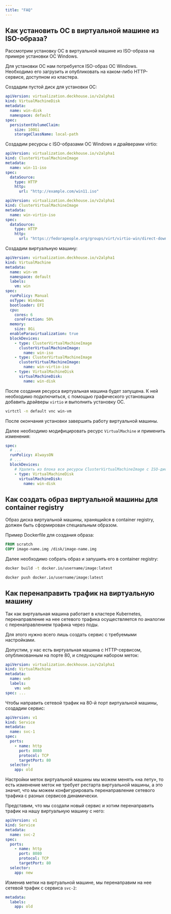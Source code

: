 ```yaml
---
title: "FAQ"
---
```


## Как установить ОС в виртуальной машине из ISO-образа?

Рассмотрим установку ОС в виртуальной машине из ISO-образа на примере установки ОС Windows.

Для установки ОС нам потребуется ISO-образ ОС Windows. Необходимо его загрузить и опубликовать на каком-либо HTTP-сервисе, доступном из кластера.

Создадим пустой диск для установки ОС:

```yaml
apiVersion: virtualization.deckhouse.io/v2alpha1
kind: VirtualMachineDisk
metadata:
  name: win-disk
  namespace: default
spec:
  persistentVolumeClaim:
    size: 100Gi
    storageClassName: local-path
```

Создадим ресурсы с ISO-образами ОС Windows и драйверами virtio:

```yaml
apiVersion: virtualization.deckhouse.io/v2alpha1
kind: ClusterVirtualMachineImage
metadata:
  name: win-11-iso
spec:
  dataSource:
    type: HTTP
    http:
      url: "http://example.com/win11.iso"
```

```yaml
apiVersion: virtualization.deckhouse.io/v2alpha1
kind: ClusterVirtualMachineImage
metadata:
  name: win-virtio-iso
spec:
  dataSource:
    type: HTTP
    http:
      url: "https://fedorapeople.org/groups/virt/virtio-win/direct-downloads/stable-virtio/virtio-win.iso"
```

Создадим виртуальную машину:

```yaml
apiVersion: virtualization.deckhouse.io/v2alpha1
kind: VirtualMachine
metadata:
  name: win-vm
  namespace: default
  labels:
    vm: win
spec:
  runPolicy: Manual
  osType: Windows
  bootloader: EFI
  cpu:
    cores: 6
    coreFraction: 50%
  memory:
    size: 8Gi
  enableParavirtualization: true
  blockDevices:
    - type: ClusterVirtualMachineImage
      clusterVirtualMachineImage:
        name: win-iso
    - type: ClusterVirtualMachineImage
      clusterVirtualMachineImage:
        name: win-virtio-iso
    - type: VirtualMachineDisk
      virtualMachineDisk:
        name: win-disk
```

После создания ресурса виртуальная машина будет запущена. К ней необходимо подключиться, с помощью графического установщика добавить драйверы `virtio` и выполнить установку ОС.

```bash
virtctl -n default vnc win-vm
```

После окончания установки завершить работу виртуальной машины.

Далее необходимо модифицировать ресурс `VirtualMachine` и применить изменения:

```yaml
spec:
  # ...
  runPolicy: AlwaysON
  # ...
  blockDevices:
    # Удалить из блока все ресурсы ClusterVirtualMachineImage с ISO-дисками.
    - type: VirtualMachineDisk
      virtualMachineDisk:
        name: win-disk
```

## Как создать образ виртуальной машины для container registry

Образ диска виртуальной машины, хранящийся в container registry, должен быть сформирован специальным образом.

Пример Dockerfile для создания образа:

```Dockerfile
FROM scratch
COPY image-name.img /disk/image-name.img
```

Далее необходимо собрать образ и запушить его в container registry:

```bash
docker build -t docker.io/username/image:latest

docker push docker.io/username/image:latest
```

## Как перенаправить трафик на виртуальную машину

Так как виртуальная машина работает в кластере Kubernetes, перенаправление на нее сетевого трафика осуществляется по аналогии с перенаправлением трафика через поды.

Для этого нужно всего лишь создать сервис с требуемыми настройками.

Допустим, у нас есть виртуальная машина с HTTP-сервисом, опубликованным на порте 80, и следующим набором меток:

```yaml
apiVersion: virtualization.deckhouse.io/v2alpha1
kind: VirtualMachine
metadata:
  name: web
  labels:
    vm: web
spec: ...
```

Чтобы направить сетевой трафик на 80-й порт виртуальной машины, создадим сервис:

```yaml
apiVersion: v1
kind: Service
metadata:
  name: svc-1
spec:
  ports:
    - name: http
      port: 8080
      protocol: TCP
      targetPort: 80
  selector:
    app: old
```

Настройки меток виртуальной машины мы можем менять «на лету», то есть изменение меток не требует рестарта виртуальной машины, а это значит, что мы можем конфигурировать перенаправление сетевого трафика с разных сервисов динамически.

Представим, что мы создали новый сервис и хотим перенаправить трафик на нашу виртуальную машину с него:

```yaml
apiVersion: v1
kind: Service
metadata:
  name: svc-2
spec:
  ports:
    - name: http
      port: 8080
      protocol: TCP
      targetPort: 80
  selector:
    app: new
```

Изменив метки на виртуальной машине, мы перенаправим на нее сетевой трафик с сервиса `svc-2`:

```yaml
metadata:
  labels:
    app: old
```
